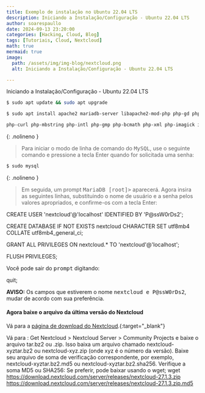 ```yaml
---
title: Exemplo de instalação no Ubuntu 22.04 LTS
description: Iniciando a Instalação/Configuração - Ubuntu 22.04 LTS
author: soarespaullo
date: 2024-09-13 23:20:00
categories: [Hacking, Cloud, Blog]
tags: [Tutoriais, Cloud, Nextcloud]
math: true
mermaid: true
image:
  path: /assets/img/img-blog/nextcloud.png
  alt: Iniciando a Instalação/Configuração - Ubuntu 22.04 LTS

---
```


Iniciando a Instalação/Configuração - Ubuntu 22.04 LTS

```bash
$ sudo apt update && sudo apt upgrade

$ sudo apt install apache2 mariadb-server libapache2-mod-php php-gd php-mysql \

php-curl php-mbstring php-intl php-gmp php-bcmath php-xml php-imagick imagemagick php-zip
```
{: .nolineno }

> Para iniciar o modo de linha de comando do <kbd>MySQL</kbd>, use o seguinte comando e pressione a tecla Enter quando for solicitada uma senha:

```bash
$ sudo mysql
```
{: .nolineno }

> Em seguida, um prompt <kbd>MariaDB [root]></kbd> aparecerá. Agora insira as seguintes linhas, substituindo o nome de usuário e a senha pelos valores apropriados, e confirme-os com a tecla Enter:

CREATE USER 'nextcloud'@'localhost' IDENTIFIED BY 'P@ssW0rDs2';

CREATE DATABASE IF NOT EXISTS nextcloud CHARACTER SET utf8mb4 COLLATE utf8mb4_general_ci;

GRANT ALL PRIVILEGES ON nextcloud.* TO 'nextcloud'@'localhost';

FLUSH PRIVILEGES;

Você pode sair do <kbd>prompt</kbd> digitando:

quit;

**AVISO:** Os campos que estiverem o nome <kbd>nextcloud e P@ssW0rDs2</kbd>, mudar de acordo com sua preferência.

#### Agora baixe o arquivo da última versão do Nextcloud

Vá para a [página de download do Nextcloud](https://nextcloud.com/install).{:target="_blank"}

Vá para : Get Nextcloud > Nextcloud Server > Community Projects e baixe o arquivo tar.bz2 ou .zip.
Isso baixa um arquivo chamado nextcloud-xyztar.bz2 ou nextcloud-xyz.zip (onde xyz é o número da versão).
Baixe seu arquivo de soma de verificação correspondente, por exemplo, nextcloud-xyztar.bz2.md5 ou nextcloud-xyztar.bz2.sha256.
Verifique a soma MD5 ou SHA256:
Se preferir, pode baixar usando o wget;
wget https://download.nextcloud.com/server/releases/nextcloud-27.1.3.zip
https://download.nextcloud.com/server/releases/nextcloud-27.1.3.zip.md5







